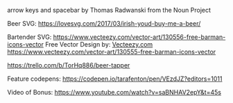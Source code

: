 arrow keys and spacebar by Thomas Radwanski from the Noun Project

Beer SVG:
https://lovesvg.com/2017/03/irish-youd-buy-me-a-beer/

Bartender SVG:
https://www.vecteezy.com/vector-art/130556-free-barman-icons-vector
Free Vector Design by: <a href="https://www.vecteezy.com/">Vecteezy.com</a>
https://www.vecteezy.com/vector-art/130555-free-barman-icons-vector

https://trello.com/b/TorHq886/beer-tapper

Feature codepens:
https://codepen.io/tarafenton/pen/VEzdJZ?editors=1011

Video of Bonus:
https://www.youtube.com/watch?v=saBNHAV2epY&t=45s
